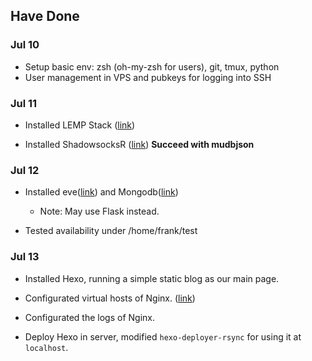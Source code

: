 ## Have Done 

### Jul 10

* Setup basic env: zsh (oh-my-zsh for users), git, tmux, python
* User management in VPS and pubkeys for logging into SSH

### Jul 11

* Installed LEMP Stack ([link](https://www.digitalocean.com/community/tutorials/how-to-install-linux-nginx-mysql-php-lemp-stack-in-ubuntu-16-04))

* Installed ShadowsocksR ([link](https://github.com/breakwa11/shadowsocks-rss/wiki/Server-Setup(manyuser-with-mysql)))  **Succeed with mudbjson**

### Jul 12

* Installed eve([link](http://python-eve.org/quickstart.html#database-interlude)) and Mongodb([link](https://docs.mongodb.com/manual/tutorial/install-mongodb-on-ubuntu/)) 
    * Note: May use Flask instead.

* Tested availability under /home/frank/test

### Jul 13

* Installed Hexo, running a simple static blog as our main page.

* Configurated virtual hosts of Nginx. ([link](https://www.digitalocean.com/community/tutorials/how-to-set-up-nginx-server-blocks-virtual-hosts-on-ubuntu-16-04))
* Configurated the logs of Nginx.

* Deploy Hexo in server, modified `hexo-deployer-rsync` for using it at `localhost`.